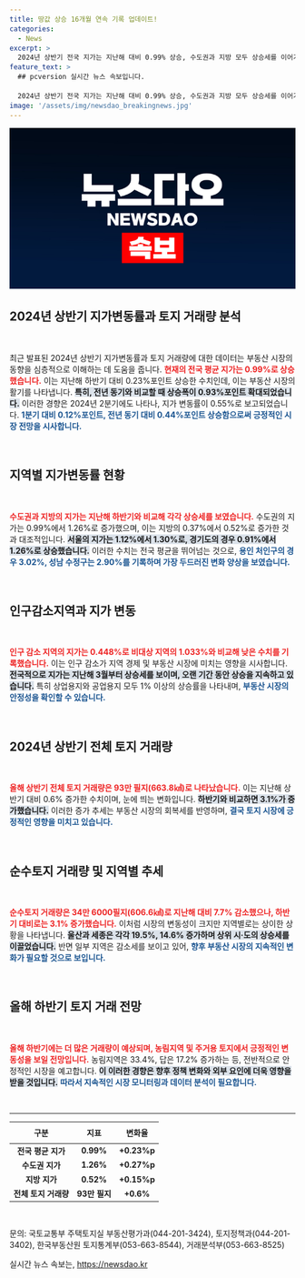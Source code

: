 ```yaml
---
title: 땅값 상승 16개월 연속 기록 업데이트!
categories:
  - News
excerpt: >
  2024년 상반기 전국 지가는 지난해 대비 0.99% 상승, 수도권과 지방 모두 상승세를 이어가고 있다. 특히 서울과 경기의 증가폭이 눈에 띄며, 전체 토지 거래량은 작년보다 증가세를 보였다. 관심 있는 투자자라면 필독!
feature_text: >
  ## pcversion 실시간 뉴스 속보입니다.

  2024년 상반기 전국 지가는 지난해 대비 0.99% 상승, 수도권과 지방 모두 상승세를 이어가고 있다. 특히 서울과 경기의 증가폭이 눈에 띄며, 전체 토지 거래량은 작년보다 증가세를 보였다. 관심 있는 투자자라면 필독!
image: '/assets/img/newsdao_breakingnews.jpg'
---
```


<p><img src="/assets/img/newsdao_breakingnews.jpg" alt="pcversion 속보" /></p>

<h2 data-ke-size="size26">2024년 상반기 지가변동률과 토지 거래량 분석</h2>

<p data-ke-size="size16">&nbsp;</p>

<p>최근 발표된 2024년 상반기 지가변동률과 토지 거래량에 대한 데이터는 부동산 시장의 동향을 심층적으로 이해하는 데 도움을 줍니다. <b><span style="color: #ee2323;">현재의 전국 평균 지가는 0.99%로 상승했습니다.</span></b> 이는 지난해 하반기 대비 0.23%포인트 상승한 수치인데, 이는 부동산 시장의 활기를 나타냅니다. <b><span style="background-color: #21538527;">특히, 전년 동기와 비교할 때 상승폭이 0.93%포인트 확대되었습니다.</span></b> 이러한 경향은 2024년 2분기에도 나타나, 지가 변동률이 0.55%로 보고되었습니다. <b><span style="color: #1a5490;">1분기 대비 0.12%포인트, 전년 동기 대비 0.44%포인트 상승함으로써 긍정적인 시장 전망을 시사합니다.</span></b></p>

<p data-ke-size="size16">&nbsp;</p>

<h2 data-ke-size="size26">지역별 지가변동률 현황</h2>

<p data-ke-size="size16">&nbsp;</p>

<p><b><span style="color: #ee2323;">수도권과 지방의 지가는 지난해 하반기와 비교해 각각 상승세를 보였습니다.</span></b> 수도권의 지가는 0.99%에서 1.26%로 증가했으며, 이는 지방의 0.37%에서 0.52%로 증가한 것과 대조적입니다. <b><span style="background-color: #21538527;"> 서울의 지가는 1.12%에서 1.30%로, 경기도의 경우 0.91%에서 1.26%로 상승했습니다.</span></b> 이러한 수치는 전국 평균을 뛰어넘는 것으로, <b><span style="color: #1a5490;">용인 처인구의 경우 3.02%, 성남 수정구는 2.90%를 기록하며 가장 두드러진 변화 양상을 보였습니다.</span></b></p>

<p data-ke-size="size16">&nbsp;</p>

<h2 data-ke-size="size26">인구감소지역과 지가 변동</h2>

<p data-ke-size="size16">&nbsp;</p>

<p><b><span style="color: #ee2323;">인구 감소 지역의 지가는 0.448%로 비대상 지역의 1.033%와 비교해 낮은 수치를 기록했습니다.</span></b> 이는 인구 감소가 지역 경제 및 부동산 시장에 미치는 영향을 시사합니다. <b><span style="background-color: #21538527;">전국적으로 지가는 지난해 3월부터 상승세를 보이며, 오랜 기간 동안 상승을 지속하고 있습니다.</span></b> 특히 상업용지와 공업용지 모두 1% 이상의 상승률을 나타내며, <b><span style="color: #1a5490;">부동산 시장의 안정성을 확인할 수 있습니다.</span></b></p>

<p data-ke-size="size16">&nbsp;</p>

<h2 data-ke-size="size26">2024년 상반기 전체 토지 거래량</h2>

<p data-ke-size="size16">&nbsp;</p>

<p><b><span style="color: #ee2323;">올해 상반기 전체 토지 거래량은 93만 필지(663.8㎢)로 나타났습니다.</span></b> 이는 지난해 상반기 대비 0.6% 증가한 수치이며, 눈에 띄는 변화입니다. <b><span style="background-color: #21538527;">하반기와 비교하면 3.1%가 증가했습니다.</span></b> 이러한 증가 추세는 부동산 시장의 회복세를 반영하며, <b><span style="color: #1a5490;">결국 토지 시장에 긍정적인 영향을 미치고 있습니다.</span></b></p>

<p data-ke-size="size16">&nbsp;</p>

<h2 data-ke-size="size26">순수토지 거래량 및 지역별 추세</h2>

<p data-ke-size="size16">&nbsp;</p>

<p><b><span style="color: #ee2323;">순수토지 거래량은 34만 6000필지(606.6㎢)로 지난해 대비 7.7% 감소했으나, 하반기 대비로는 3.1% 증가했습니다.</span></b> 이처럼 시장의 변동성이 크지만 지역별로는 상이한 상황을 나타냅니다. <b><span style="background-color: #21538527;">울산과 세종은 각각 19.5%, 14.6% 증가하며 상위 시·도의 상승세를 이끌었습니다.</span></b> 반면 일부 지역은 감소세를 보이고 있어, <b><span style="color: #1a5490;">향후 부동산 시장의 지속적인 변화가 필요할 것으로 보입니다.</span></b></p>

<p data-ke-size="size16">&nbsp;</p>

<h2 data-ke-size="size26">올해 하반기 토지 거래 전망</h2>

<p data-ke-size="size16">&nbsp;</p>

<p><b><span style="color: #ee2323;">올해 하반기에는 더 많은 거래량이 예상되며, 농림지역 및 주거용 토지에서 긍정적인 변동성을 보일 전망입니다.</span></b> 농림지역은 33.4%, 답은 17.2% 증가하는 등, 전반적으로 안정적인 시장을 예고합니다. <b><span style="background-color: #21538527;">이 이러한 경향은 향후 정책 변화와 외부 요인에 더욱 영향을 받을 것입니다.</span></b> <b><span style="color: #1a5490;">따라서 지속적인 시장 모니터링과 데이터 분석이 필요합니다.</span></b></p>

<p data-ke-size="size16">&nbsp;</p>

<hr>

<table style="width: 100%; border-collapse: collapse;">
    <thead>
        <tr>
            <th style="text-align: center; height: 30px;"><b>구분</b></th>
            <th style="text-align: center; height: 30px;"><b>지표</b></th>
            <th style="text-align: center; height: 30px;"><b>변화율</b></th>
        </tr>
    </thead>
    <tbody>
        <tr>
            <td style="text-align: center; height: 17px;"><b>전국 평균 지가</b></td>
            <td style="text-align: center; height: 17px;"><b>0.99%</b></td>
            <td style="text-align: center; height: 17px;"><b>+0.23%p</b></td>
        </tr>
        <tr>
            <td style="text-align: center; height: 17px;"><b>수도권 지가</b></td>
            <td style="text-align: center; height: 17px;"><b>1.26%</b></td>
            <td style="text-align: center; height: 17px;"><b>+0.27%p</b></td>
        </tr>
        <tr>
            <td style="text-align: center; height: 17px;"><b>지방 지가</b></td>
            <td style="text-align: center; height: 17px;"><b>0.52%</b></td>
            <td style="text-align: center; height: 17px;"><b>+0.15%p</b></td>
        </tr>
        <tr>
            <td style="text-align: center; height: 17px;"><b>전체 토지 거래량</b></td>
            <td style="text-align: center; height: 17px;"><b>93만 필지</b></td>
            <td style="text-align: center; height: 17px;"><b>+0.6%</b></td>
        </tr>
    </tbody>
</table>

<p data-ke-size="size16">&nbsp;</p>

<p>문의: 국토교통부 주택토지실 부동산평가과(044-201-3424), 토지정책과(044-201-3402), 한국부동산원 토지통계부(053-663-8544), 거래분석부(053-663-8525)</p>
실시간 뉴스 속보는, <a href="https://newsdao.kr" rel="dofollow">https://newsdao.kr</a>


